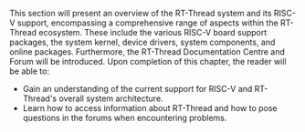 This section will present an overview of the RT-Thread system and its RISC-V support, encompassing a comprehensive range of aspects within the RT-Thread ecosystem. These include the various RISC-V board support packages, the system kernel, device drivers, system components, and online packages. Furthermore, the RT-Thread Documentation Centre and Forum will be introduced. Upon completion of this chapter, the reader will be able to:
- Gain an understanding of the current support for RISC-V and RT-Thread's overall system architecture.
- Learn how to access information about RT-Thread and how to pose questions in the forums when encountering problems.